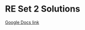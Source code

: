 # RE Set 2  Solutions

[Google Docs link](https://docs.google.com/document/d/1V1cZjCdS3TFUAyj1R_d5dSdAkDFu6GxQcN2p68Z0Lrc/edit?usp=sharing)